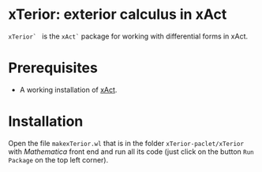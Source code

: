 # xTerior: exterior calculus in xAct

``xTerior` `` is the `` xAct` `` package for working with differential forms in xAct.

# Prerequisites

* A working installation of [xAct](http://www.xact.es/).

# Installation

Open the file `makexTerior.wl` that is in the folder `xTerior-paclet/xTerior` with *Mathematica* front end and
run all its code (just click on the button `Run Package` on the top left corner).
